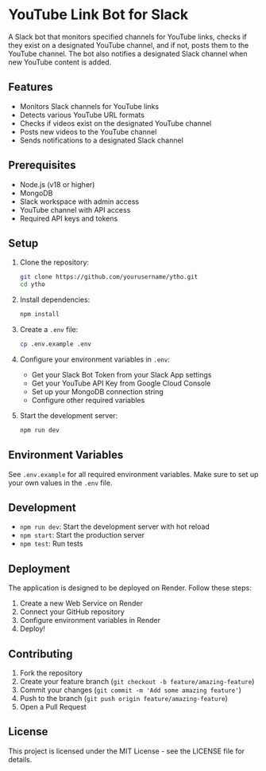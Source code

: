 # YouTube Link Bot for Slack

A Slack bot that monitors specified channels for YouTube links, checks if they exist on a designated YouTube channel, and if not, posts them to the YouTube channel. The bot also notifies a designated Slack channel when new YouTube content is added.

## Features

- Monitors Slack channels for YouTube links
- Detects various YouTube URL formats
- Checks if videos exist on the designated YouTube channel
- Posts new videos to the YouTube channel
- Sends notifications to a designated Slack channel

## Prerequisites

- Node.js (v18 or higher)
- MongoDB
- Slack workspace with admin access
- YouTube channel with API access
- Required API keys and tokens

## Setup

1. Clone the repository:
   ```bash
   git clone https://github.com/yourusername/ytho.git
   cd ytho
   ```

2. Install dependencies:
   ```bash
   npm install
   ```

3. Create a `.env` file:
   ```bash
   cp .env.example .env
   ```

4. Configure your environment variables in `.env`:
   - Get your Slack Bot Token from your Slack App settings
   - Get your YouTube API Key from Google Cloud Console
   - Set up your MongoDB connection string
   - Configure other required variables

5. Start the development server:
   ```bash
   npm run dev
   ```

## Environment Variables

See `.env.example` for all required environment variables. Make sure to set up your own values in the `.env` file.

## Development

- `npm run dev`: Start the development server with hot reload
- `npm start`: Start the production server
- `npm test`: Run tests

## Deployment

The application is designed to be deployed on Render. Follow these steps:

1. Create a new Web Service on Render
2. Connect your GitHub repository
3. Configure environment variables in Render
4. Deploy!

## Contributing

1. Fork the repository
2. Create your feature branch (`git checkout -b feature/amazing-feature`)
3. Commit your changes (`git commit -m 'Add some amazing feature'`)
4. Push to the branch (`git push origin feature/amazing-feature`)
5. Open a Pull Request

## License

This project is licensed under the MIT License - see the LICENSE file for details. 